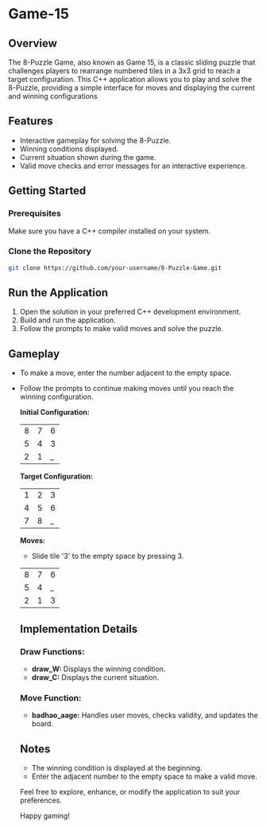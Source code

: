 # Game-15

## Overview

The 8-Puzzle Game, also known as Game 15, is a classic sliding puzzle that challenges players to rearrange numbered tiles in a 3x3 grid to reach a target configuration. This C++ application allows you to play and solve the 8-Puzzle, providing a simple interface for moves and displaying the current and winning configurations

## Features

- Interactive gameplay for solving the 8-Puzzle.
- Winning conditions displayed.
- Current situation shown during the game.
- Valid move checks and error messages for an interactive experience.

## Getting Started

### Prerequisites

Make sure you have a C++ compiler installed on your system.



### Clone the Repository

```bash
git clone https://github.com/your-username/8-Puzzle-Game.git
```

## Run the Application

1. Open the solution in your preferred C++ development environment.
2. Build and run the application.
3. Follow the prompts to make valid moves and solve the puzzle.

## Gameplay

- To make a move, enter the number adjacent to the empty space.
- Follow the prompts to continue making moves until you reach the winning configuration.

  **Initial Configuration:**
   <table>
  <tr>
    <td>8</td>
    <td>7</td>
    <td>6</td>
  </tr>
  <tr>
    <td>5</td>
    <td>4</td>
    <td>3</td>
  </tr>
  <tr>
    <td>2</td>
    <td>1</td>
    <td>_</td>
  </tr>
</table>
  
  **Target Configuration:**
  <table>
  <tr>
    <td>1</td>
    <td>2</td>
    <td>3</td>
  </tr>
  <tr>
    <td>4</td>
    <td>5</td>
    <td>6</td>
  </tr>
  <tr>
    <td>7</td>
    <td>8</td>
    <td>_</td>
  </tr>
</table>


  **Moves:**
  - Slide tile '3' to the empty space by pressing 3.
  
<table>
  <tr>
    <td>8</td>
    <td>7</td>
    <td>6</td>
  </tr>
  <tr>
    <td>5</td>
    <td>4</td>
    <td>_</td>
  </tr>
  <tr>
    <td>2</td>
    <td>1</td>
    <td>3</td>
  </tr>
</table>



## Implementation Details

### Draw Functions:

- **draw_W:** Displays the winning condition.
- **draw_C:** Displays the current situation.

### Move Function:

- **badhao_aage:** Handles user moves, checks validity, and updates the board.

## Notes

- The winning condition is displayed at the beginning.
- Enter the adjacent number to the empty space to make a valid move.

Feel free to explore, enhance, or modify the application to suit your preferences.

Happy gaming!

